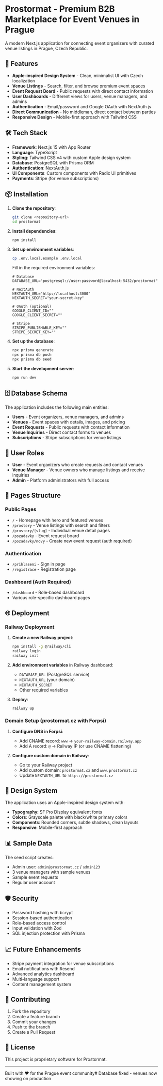 # Prostormat - Premium B2B Marketplace for Event Venues in Prague

A modern Next.js application for connecting event organizers with curated venue listings in Prague, Czech Republic.

## 🚀 Features

- **Apple-inspired Design System** - Clean, minimalist UI with Czech localization
- **Venue Listings** - Search, filter, and browse premium event spaces
- **Event Request Board** - Public requests with direct contact information
- **User Dashboards** - Different views for users, venue managers, and admins
- **Authentication** - Email/password and Google OAuth with NextAuth.js
- **Direct Communication** - No middleman, direct contact between parties
- **Responsive Design** - Mobile-first approach with Tailwind CSS

## 🛠️ Tech Stack

- **Framework**: Next.js 15 with App Router
- **Language**: TypeScript
- **Styling**: Tailwind CSS v4 with custom Apple design system
- **Database**: PostgreSQL with Prisma ORM
- **Authentication**: NextAuth.js
- **UI Components**: Custom components with Radix UI primitives
- **Payments**: Stripe (for venue subscriptions)

## 📦 Installation

1. **Clone the repository**:
   ```bash
   git clone <repository-url>
   cd prostormat
   ```

2. **Install dependencies**:
   ```bash
   npm install
   ```

3. **Set up environment variables**:
   ```bash
   cp .env.local.example .env.local
   ```
   
   Fill in the required environment variables:
   ```env
   # Database
   DATABASE_URL="postgresql://user:password@localhost:5432/prostormat"
   
   # NextAuth
   NEXTAUTH_URL="http://localhost:3000"
   NEXTAUTH_SECRET="your-secret-key"
   
   # OAuth (optional)
   GOOGLE_CLIENT_ID=""
   GOOGLE_CLIENT_SECRET=""
   
   # Stripe
   STRIPE_PUBLISHABLE_KEY=""
   STRIPE_SECRET_KEY=""
   ```

4. **Set up the database**:
   ```bash
   npx prisma generate
   npx prisma db push
   npx prisma db seed
   ```

5. **Start the development server**:
   ```bash
   npm run dev
   ```

## 🗄️ Database Schema

The application includes the following main entities:

- **Users** - Event organizers, venue managers, and admins
- **Venues** - Event spaces with details, images, and pricing
- **Event Requests** - Public requests with contact information
- **Venue Inquiries** - Direct contact forms to venues
- **Subscriptions** - Stripe subscriptions for venue listings

## 🔐 User Roles

- **User** - Event organizers who create requests and contact venues
- **Venue Manager** - Venue owners who manage listings and receive inquiries
- **Admin** - Platform administrators with full access

## 📱 Pages Structure

### Public Pages
- `/` - Homepage with hero and featured venues
- `/prostory` - Venue listings with search and filters
- `/prostory/[slug]` - Individual venue detail pages
- `/pozadavky` - Event request board
- `/pozadavky/novy` - Create new event request (auth required)

### Authentication
- `/prihlaseni` - Sign in page
- `/registrace` - Registration page

### Dashboard (Auth Required)
- `/dashboard` - Role-based dashboard
- Various role-specific dashboard pages

## 🌐 Deployment

### Railway Deployment

1. **Create a new Railway project**:
   ```bash
   npm install -g @railway/cli
   railway login
   railway init
   ```

2. **Add environment variables** in Railway dashboard:
   - `DATABASE_URL` (PostgreSQL service)
   - `NEXTAUTH_URL` (your domain)
   - `NEXTAUTH_SECRET`
   - Other required variables

3. **Deploy**:
   ```bash
   railway up
   ```

### Domain Setup (prostormat.cz with Forpsi)

1. **Configure DNS in Forpsi**:
   - Add CNAME record: `www` → `your-railway-domain.railway.app`
   - Add A record: `@` → Railway IP (or use CNAME flattening)

2. **Configure custom domain in Railway**:
   - Go to your Railway project
   - Add custom domain: `prostormat.cz` and `www.prostormat.cz`
   - Update `NEXTAUTH_URL` to `https://prostormat.cz`

## 🎨 Design System

The application uses an Apple-inspired design system with:

- **Typography**: SF Pro Display equivalent fonts
- **Colors**: Grayscale palette with black/white primary colors
- **Components**: Rounded corners, subtle shadows, clean layouts
- **Responsive**: Mobile-first approach

## 📊 Sample Data

The seed script creates:
- Admin user: `admin@prostormat.cz` / `admin123`
- 3 venue managers with sample venues
- Sample event requests
- Regular user account

## 🛡️ Security

- Password hashing with bcrypt
- Session-based authentication
- Role-based access control
- Input validation with Zod
- SQL injection protection with Prisma

## 📈 Future Enhancements

- Stripe payment integration for venue subscriptions
- Email notifications with Resend
- Advanced analytics dashboard
- Multi-language support
- Content management system

## 🤝 Contributing

1. Fork the repository
2. Create a feature branch
3. Commit your changes
4. Push to the branch
5. Create a Pull Request

## 📄 License

This project is proprietary software for Prostormat.

---

Built with ❤️ for the Prague event community# Database fixed - venues now showing on production
